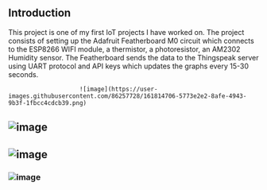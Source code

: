 ## Introduction

This project is one of my first IoT projects I have worked on. The project consists of setting up the Adafruit Featherboard M0 circuit which connects to the ESP8266 WIFI module, a thermistor, a photoresistor, an AM2302 Humidity sensor. The Featherboard sends the data to the Thingspeak server using UART protocol and API keys which updates the graphs every 15-30 seconds.

                        ![image](https://user-images.githubusercontent.com/86257728/161814706-5773e2e2-8afe-4943-9b3f-1fbcc4cdcb39.png)
## ![image](https://user-images.githubusercontent.com/86257728/161814828-67e04afa-516b-4016-9f02-286a61fc566b.png)
## ![image](https://user-images.githubusercontent.com/86257728/161814848-3225ba06-991c-4ae2-8968-61b0c403b06e.png)
### ![image](https://user-images.githubusercontent.com/86257728/161814854-11565afd-ed88-4268-bd2f-6138633d6de8.png)

